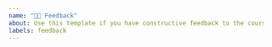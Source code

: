 ```yaml
---
name: "👩‍💻 Feedback"
about: Use this template if you have constructive feedback to the course.
labels: feedback
---
```


<!-- Describe what the like or dislike about the course. If there is something you dislike we would very much appreciate suggestions.
Remember that this feedback is public and directed a people with feelings.
-->

